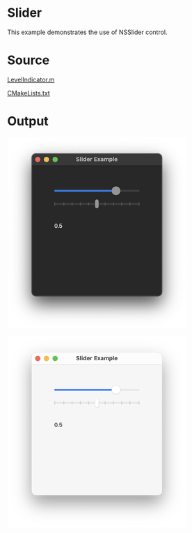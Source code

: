 # Slider

This example demonstrates the use of NSSlider control.

# Source

[LevelIndicator.m](./Slider.m)

[CMakeLists.txt](./CMakeLists.txt)

# Output

![Screenshot](../../../docs/Pictures/Slider.png)

![Screenshot](../../../docs/Pictures/SliderDark.png)
